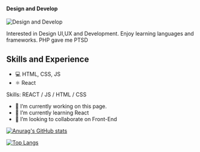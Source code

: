 #### Design and Develop
![Design and Develop](https://c4.wallpaperflare.com/wallpaper/792/460/915/1920x1080-px-code-coding-programming-simple-background-anime-ah-my-goddess-hd-art-wallpaper-preview.jpg)

Interested in Design UI,UX and Development. Enjoy learning languages and frameworks. PHP gave me PTSD

## Skills and Experience
* 💻 HTML, CSS, JS
* ⚛️ React

Skills: REACT / JS / HTML / CSS

- 🔭 I’m currently working on this page. 
- 🌱 I’m currently learning React 
- 👯 I’m looking to collaborate on Front-End 

[![Anurag's GitHub stats](https://github-readme-stats.vercel.app/api?username=rbcuellar98)](https://github.com/anuraghazra/github-readme-stats)

[![Top Langs](https://github-readme-stats.vercel.app/api/top-langs/?username=rbcuellar98&langs_count=8)](https://github.com/anuraghazra/github-readme-stats)



